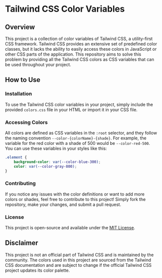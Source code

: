 # Tailwind CSS Color Variables

## Overview

This project is a collection of color variables of Tailwind CSS, a utility-first CSS framework. Tailwind CSS provides an extensive set of predefined color classes, but it lacks the ability to easily access these colors in JavaScript or other CSS parts of the application. This repository aims to solve this problem by providing all the Tailwind CSS colors as CSS variables that can be used throughout your project.

## How to Use

### Installation

To use the Tailwind CSS color variables in your project, simply include the provided `colors.css` file in your HTML or import it in your CSS file.

### Accessing Colors

All colors are defined as CSS variables in the `:root` selector, and they follow the naming convention `--color-{colorName}-{shade}`. For example, the variable for the red color with a shade of 500 would be `--color-red-500`. You can use these variables in your styles like this:

```css
.element {
    background-color: var(--color-blue-300);
    color: var(--color-gray-800);
}
```

### Contributing

If you notice any issues with the color definitions or want to add more colors or shades, feel free to contribute to this project! Simply fork the repository, make your changes, and submit a pull request.

### License

This project is open-source and available under the [MIT License](LICENSE).

## Disclaimer

This project is not an official part of Tailwind CSS and is maintained by the community. The colors used in this project are sourced from the Tailwind CSS documentation and are subject to change if the official Tailwind CSS project updates its color palette.
